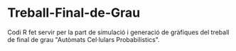 # Treball-Final-de-Grau
Codi R fet servir per la part de simulació i generació de gràfiques del treball de final de grau "Autòmats Cel·lulars Probabilístics". 
